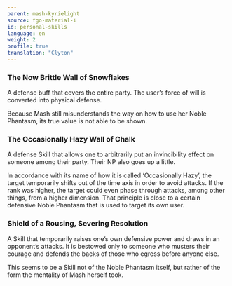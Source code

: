 ```yaml
---
parent: mash-kyrielight
source: fgo-material-i
id: personal-skills
language: en
weight: 2
profile: true
translation: "Clyton"
---
```


### The Now Brittle Wall of Snowflakes

A defense buff that covers the entire party. The user’s force of will is converted into physical defense.

Because Mash still misunderstands the way on how to use her Noble Phantasm, its true value is not able to be shown.

### The Occasionally Hazy Wall of Chalk

A defense Skill that allows one to arbitrarily put an invincibility effect on someone among their party. Their NP also goes up a little.

In accordance with its name of how it is called ‘Occasionally Hazy’, the target temporarily shifts out of the time axis in order to avoid attacks. If the rank was higher, the target could even phase through attacks, among other things, from a higher dimension. That principle is close to a certain defensive Noble Phantasm that is used to target its own user.

### Shield of a Rousing, Severing Resolution

A Skill that temporarily raises one’s own defensive power and draws in an opponent’s attacks. It is bestowed only to someone who musters their courage and defends the backs of those who egress before anyone else.

This seems to be a Skill not of the Noble Phantasm itself, but rather of the form the mentality of Mash herself took.
